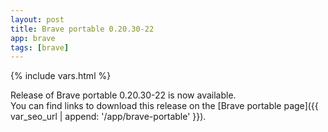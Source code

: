 ```yaml
---
layout: post
title: Brave portable 0.20.30-22
app: brave
tags: [brave]
---
```

{% include vars.html %}

Release of Brave portable 0.20.30-22 is now available.<br />
You can find links to download this release on the [Brave portable page]({{ var_seo_url | append: '/app/brave-portable' }}).